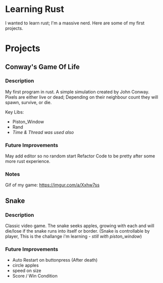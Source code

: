 # Learning Rust

I wanted to learn rust; I'm a massive nerd.
Here are some of my first projects.

# Projects

## Conway's Game Of Life
### Description
My first program in rust.
A simple simulation created by John Conway. Pixels are either live or dead; Depending on their neighbour count they will spawn, survive, or die.

Key Libs:
- Piston_Window
- Rand
- *Time & Thread was used also*

### Future Improvements
May add editor so no random start
Refactor Code to be pretty after some more rust experience. 

### Notes
Gif of my game: https://imgur.com/a/Xxhw7ss

## Snake
### Description
Classic video game. The snake seeks apples, growing with each and will die/lose if the snake runs into itself or border. (Snake is controllable by player, This is the challange i'm learning - *still with piston_window*)

### Future Improvements
- Auto Restart on buttonpress (After death)
- circle apples
- speed on size
- Score / Win Condition


